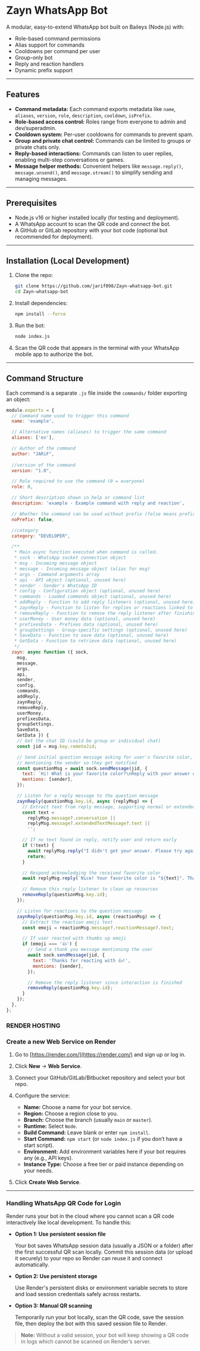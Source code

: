 # Zayn WhatsApp Bot 

A modular, easy-to-extend WhatsApp bot built on Baileys (Node.js) with:

- Role-based command permissions  
- Alias support for commands  
- Cooldowns per command per user  
- Group-only bot
- Reply and reaction handlers  
- Dynamic prefix support  

---

## Features

- **Command metadata:** Each command exports metadata like `name`, `aliases`, `version`, `role`, `description`, `cooldown`, `isPrefix`.  
- **Role-based access control:** Roles range from everyone to admin and dev/superadmin.  
- **Cooldown system:** Per-user cooldowns for commands to prevent spam.  
- **Group and private chat control:** Commands can be limited to groups or private chats only.  
- **Reply-based interactions:** Commands can listen to user replies, enabling multi-step conversations or games.  
- **Message helper methods:** Convenient helpers like `message.reply()`, `message.unsend()`, and `message.stream()` to simplify sending and managing messages.

---

## Prerequisites

- Node.js v16 or higher installed locally (for testing and deployment).  
- A WhatsApp account to scan the QR code and connect the bot.  
- A GitHub or GitLab repository with your bot code (optional but recommended for deployment).

---

## Installation (Local Development)

1. Clone the repo:

    ```bash
    git clone https://github.com/jarif098/Zayn-whatsapp-bot.git
    cd Zayn-whatsapp-bot
    ```

2. Install dependencies:

    ```bash
    npm install --force
    ```

3. Run the bot:

    ```bash
    node index.js
    ```

4. Scan the QR code that appears in the terminal with your WhatsApp mobile app to authorize the bot.

---

## Command Structure

Each command is a separate `.js` file inside the `commands/` folder exporting an object:

```js
module.exports = {
  // Command name used to trigger this command
  name: 'example',

  // Alternative names (aliases) to trigger the same command
  aliases: ['ex'],

  // Author of the command
  author: "JARiF",
 
  //version of the command
  version: "1.0",

  // Role required to use the command (0 = everyone)
  role: 0,

  // Short description shown in help or command list
  description: 'example - Example command with reply and reaction',

  // Whether the command can be used without prefix (false means prefix is required)
  noPrefix: false,

  //category
  category: "DEVELOPER",

  /**
   * Main async function executed when command is called.
   * sock - WhatsApp socket connection object
   * msg - Incoming message object
   * message - Incoming message object (alias for msg)
   * args - Command arguments array
   * api - API object (optional, unused here)
   * sender - Sender's WhatsApp ID
   * config - Configuration object (optional, unused here)
   * commands - Loaded commands object (optional, unused here)
   * addReply - Function to add reply listeners (optional, unused here)
   * zaynReply - Function to listen for replies or reactions linked to a message ID
   * removeReply - Function to remove the reply listener after finishing interaction
   * userMoney - User money data (optional, unused here)
   * prefixesData - Prefixes data (optional, unused here)
   * groupSettings - Group-specific settings (optional, unused here)
   * SaveData - Function to save data (optional, unused here)
   * GetData - Function to retrieve data (optional, unused here)
   */
  zayn: async function ({ sock,
    msg,
    message, 
    args,
    api,
    sender,
    config,
    commands,
    addReply,
    zaynReply,
    removeReply,
    userMoney,
    prefixesData,
    groupSettings,
    SaveData,
    GetData }) {
    // Get the chat ID (could be group or individual chat)
    const jid = msg.key.remoteJid;

    // Send initial question message asking for user's favorite color,
    // mentioning the sender so they get notified
    const questionMsg = await sock.sendMessage(jid, {
      text: `Hi! What is your favorite color?\nReply with your answer or react with 👍 to confirm you like this command.`,
      mentions: [sender],
    });

    // Listen for a reply message to the question message
    zaynReply(questionMsg.key.id, async (replyMsg) => {
      // Extract text from reply message, supporting normal or extended text messages
      const text =
        replyMsg.message?.conversation ||
        replyMsg.message?.extendedTextMessage?.text ||
        '';

      // If no text found in reply, notify user and return early
      if (!text) {
        await replyMsg.reply("I didn't get your answer. Please try again.");
        return;
      }

      // Respond acknowledging the received favorite color
      await replyMsg.reply(`Nice! Your favorite color is "${text}". Thanks for sharing!`);

      // Remove this reply listener to clean up resources
      removeReply(questionMsg.key.id);
    });

    // Listen for reactions to the question message
    zaynReply(questionMsg.key.id, async (reactionMsg) => {
      // Extract the reaction emoji text
      const emoji = reactionMsg.message?.reactionMessage?.text;

      // If user reacted with thumbs up emoji
      if (emoji === '👍') {
        // Send a thank you message mentioning the user
        await sock.sendMessage(jid, {
          text: 'Thanks for reacting with 👍!',
          mentions: [sender],
        });

        // Remove the reply listener since interaction is finished
        removeReply(questionMsg.key.id);
      }
    });
  },
};

```

### RENDER HOSTING
### Create a new Web Service on Render

1. Go to [https://render.com/](https://render.com/) and sign up or log in.

2. Click **New** → **Web Service**.

3. Connect your GitHub/GitLab/Bitbucket repository and select your bot repo.

4. Configure the service:

   - **Name:** Choose a name for your bot service.
   - **Region:** Choose a region close to you.
   - **Branch:** Choose the branch (usually `main` or `master`).
   - **Runtime:** Select `Node`.
   - **Build Command:** Leave blank or enter `npm install`.
   - **Start Command:** `npm start` (or `node index.js` if you don’t have a start script).
   - **Environment:** Add environment variables here if your bot requires any (e.g., API keys).
   - **Instance Type:** Choose a free tier or paid instance depending on your needs.

5. Click **Create Web Service**.

---
### Handling WhatsApp QR Code for Login

Render runs your bot in the cloud where you cannot scan a QR code interactively like local development. To handle this:

- **Option 1: Use persistent session file**

  Your bot saves WhatsApp session data (usually a JSON or a folder) after the first successful QR scan locally. Commit this session data (or upload it securely) to your repo so Render can reuse it and connect automatically.

- **Option 2: Use persistent storage**

  Use Render's persistent disks or environment variable secrets to store and load session credentials safely across restarts.

- **Option 3: Manual QR scanning**

  Temporarily run your bot locally, scan the QR code, save the session file, then deploy the bot with this saved session file to Render.

> **Note:** Without a valid session, your bot will keep showing a QR code in logs which cannot be scanned on Render’s server.


